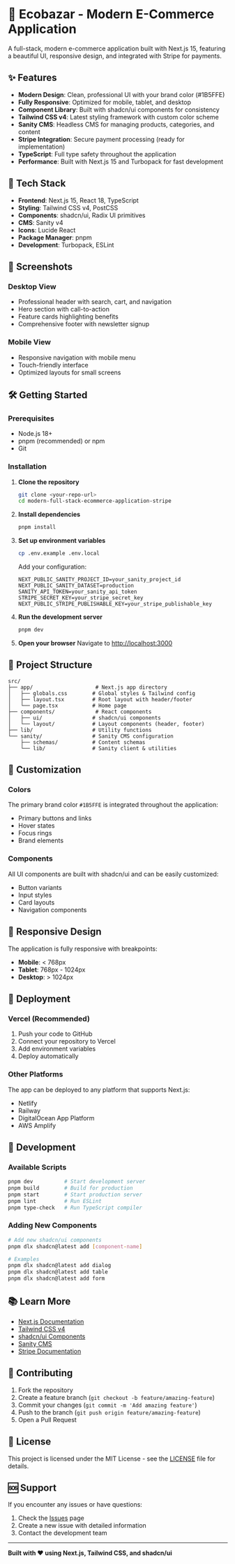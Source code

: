 # 🛒 Ecobazar - Modern E-Commerce Application

A full-stack, modern e-commerce application built with Next.js 15, featuring a beautiful UI, responsive design, and integrated with Stripe for payments.

## ✨ Features

- **Modern Design**: Clean, professional UI with your brand color (#1B5FFE)
- **Fully Responsive**: Optimized for mobile, tablet, and desktop
- **Component Library**: Built with shadcn/ui components for consistency
- **Tailwind CSS v4**: Latest styling framework with custom color scheme
- **Sanity CMS**: Headless CMS for managing products, categories, and content
- **Stripe Integration**: Secure payment processing (ready for implementation)
- **TypeScript**: Full type safety throughout the application
- **Performance**: Built with Next.js 15 and Turbopack for fast development

## 🚀 Tech Stack

- **Frontend**: Next.js 15, React 18, TypeScript
- **Styling**: Tailwind CSS v4, PostCSS
- **Components**: shadcn/ui, Radix UI primitives
- **CMS**: Sanity v4
- **Icons**: Lucide React
- **Package Manager**: pnpm
- **Development**: Turbopack, ESLint

## 📱 Screenshots

### Desktop View
- Professional header with search, cart, and navigation
- Hero section with call-to-action
- Feature cards highlighting benefits
- Comprehensive footer with newsletter signup

### Mobile View
- Responsive navigation with mobile menu
- Touch-friendly interface
- Optimized layouts for small screens

## 🛠️ Getting Started

### Prerequisites

- Node.js 18+ 
- pnpm (recommended) or npm
- Git

### Installation

1. **Clone the repository**
   ```bash
   git clone <your-repo-url>
   cd modern-full-stack-ecommerce-application-stripe
   ```

2. **Install dependencies**
   ```bash
   pnpm install
   ```

3. **Set up environment variables**
   ```bash
   cp .env.example .env.local
   ```
   
   Add your configuration:
   ```env
   NEXT_PUBLIC_SANITY_PROJECT_ID=your_sanity_project_id
   NEXT_PUBLIC_SANITY_DATASET=production
   SANITY_API_TOKEN=your_sanity_api_token
   STRIPE_SECRET_KEY=your_stripe_secret_key
   NEXT_PUBLIC_STRIPE_PUBLISHABLE_KEY=your_stripe_publishable_key
   ```

4. **Run the development server**
   ```bash
   pnpm dev
   ```

5. **Open your browser**
   Navigate to [http://localhost:3000](http://localhost:3000)

## 📁 Project Structure

```
src/
├── app/                    # Next.js app directory
│   ├── globals.css        # Global styles & Tailwind config
│   ├── layout.tsx         # Root layout with header/footer
│   └── page.tsx           # Home page
├── components/             # React components
│   ├── ui/                # shadcn/ui components
│   └── layout/            # Layout components (header, footer)
├── lib/                   # Utility functions
└── sanity/                # Sanity CMS configuration
    ├── schemas/           # Content schemas
    └── lib/               # Sanity client & utilities
```

## 🎨 Customization

### Colors
The primary brand color `#1B5FFE` is integrated throughout the application:
- Primary buttons and links
- Hover states
- Focus rings
- Brand elements

### Components
All UI components are built with shadcn/ui and can be easily customized:
- Button variants
- Input styles
- Card layouts
- Navigation components

## 📱 Responsive Design

The application is fully responsive with breakpoints:
- **Mobile**: < 768px
- **Tablet**: 768px - 1024px  
- **Desktop**: > 1024px

## 🚀 Deployment

### Vercel (Recommended)
1. Push your code to GitHub
2. Connect your repository to Vercel
3. Add environment variables
4. Deploy automatically

### Other Platforms
The app can be deployed to any platform that supports Next.js:
- Netlify
- Railway
- DigitalOcean App Platform
- AWS Amplify

## 🔧 Development

### Available Scripts

```bash
pnpm dev          # Start development server
pnpm build        # Build for production
pnpm start        # Start production server
pnpm lint         # Run ESLint
pnpm type-check   # Run TypeScript compiler
```

### Adding New Components

```bash
# Add new shadcn/ui components
pnpm dlx shadcn@latest add [component-name]

# Examples
pnpm dlx shadcn@latest add dialog
pnpm dlx shadcn@latest add table
pnpm dlx shadcn@latest add form
```

## 📚 Learn More

- [Next.js Documentation](https://nextjs.org/docs)
- [Tailwind CSS v4](https://tailwindcss.com/docs)
- [shadcn/ui Components](https://ui.shadcn.com)
- [Sanity CMS](https://www.sanity.io/docs)
- [Stripe Documentation](https://stripe.com/docs)

## 🤝 Contributing

1. Fork the repository
2. Create a feature branch (`git checkout -b feature/amazing-feature`)
3. Commit your changes (`git commit -m 'Add amazing feature'`)
4. Push to the branch (`git push origin feature/amazing-feature`)
5. Open a Pull Request

## 📄 License

This project is licensed under the MIT License - see the [LICENSE](LICENSE) file for details.

## 🆘 Support

If you encounter any issues or have questions:
1. Check the [Issues](../../issues) page
2. Create a new issue with detailed information
3. Contact the development team

---

**Built with ❤️ using Next.js, Tailwind CSS, and shadcn/ui**
